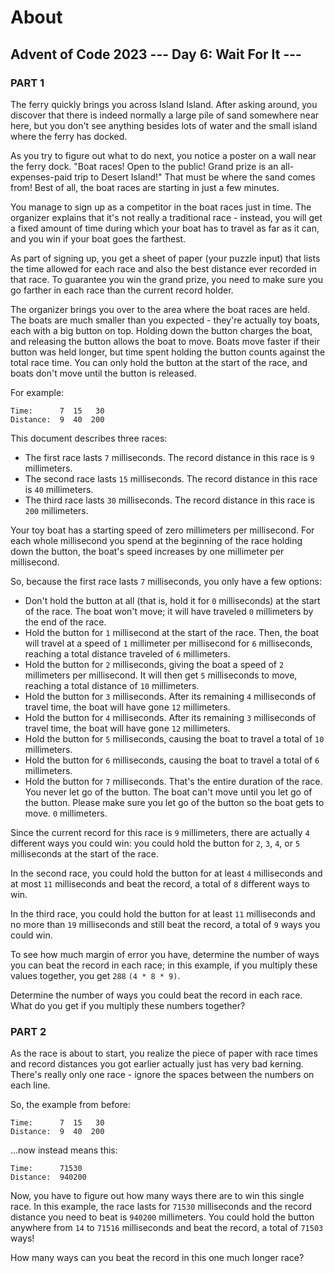 # About

## Advent of Code 2023 --- Day 6: Wait For It ---

### PART 1

The ferry quickly brings you across Island Island. After asking around, you discover that there is indeed normally a large pile of sand somewhere near here, but you don't see anything besides lots of water and the small island where the ferry has docked.

As you try to figure out what to do next, you notice a poster on a wall near the ferry dock. "Boat races! Open to the public! Grand prize is an all-expenses-paid trip to Desert Island!" That must be where the sand comes from! Best of all, the boat races are starting in just a few minutes.

You manage to sign up as a competitor in the boat races just in time. The organizer explains that it's not really a traditional race - instead, you will get a fixed amount of time during which your boat has to travel as far as it can, and you win if your boat goes the farthest.

As part of signing up, you get a sheet of paper (your puzzle input) that lists the time allowed for each race and also the best distance ever recorded in that race. To guarantee you win the grand prize, you need to make sure you go farther in each race than the current record holder.

The organizer brings you over to the area where the boat races are held. The boats are much smaller than you expected - they're actually toy boats, each with a big button on top. Holding down the button charges the boat, and releasing the button allows the boat to move. Boats move faster if their button was held longer, but time spent holding the button counts against the total race time. You can only hold the button at the start of the race, and boats don't move until the button is released.

For example:
```
Time:      7  15   30
Distance:  9  40  200
```

This document describes three races:

- The first race lasts ``7`` milliseconds. The record distance in this race is ``9`` millimeters.
- The second race lasts ``15`` milliseconds. The record distance in this race is ``40`` millimeters.
- The third race lasts ``30`` milliseconds. The record distance in this race is ``200`` millimeters.

Your toy boat has a starting speed of zero millimeters per millisecond. For each whole millisecond you spend at the beginning of the race holding down the button, the boat's speed increases by one millimeter per millisecond.

So, because the first race lasts ``7`` milliseconds, you only have a few options:

- Don't hold the button at all (that is, hold it for ``0`` milliseconds) at the start of the race. The boat won't move; it will have traveled ``0`` millimeters by the end of the race.
- Hold the button for ``1`` millisecond at the start of the race. Then, the boat will travel at a speed of ``1`` millimeter per millisecond for ``6`` milliseconds, reaching a total distance traveled of ``6`` millimeters.
- Hold the button for ``2`` milliseconds, giving the boat a speed of ``2`` millimeters per millisecond. It will then get ``5`` milliseconds to move, reaching a total distance of ``10`` millimeters.
- Hold the button for ``3`` milliseconds. After its remaining ``4`` milliseconds of travel time, the boat will have gone ``12`` millimeters.
- Hold the button for ``4`` milliseconds. After its remaining ``3`` milliseconds of travel time, the boat will have gone ``12`` millimeters.
- Hold the button for ``5`` milliseconds, causing the boat to travel a total of ``10`` millimeters.
- Hold the button for ``6`` milliseconds, causing the boat to travel a total of ``6`` millimeters.
- Hold the button for ``7`` milliseconds. That's the entire duration of the race. You never let go of the button. The  boat can't move until you let go of the button. Please make sure you let go of the button so the boat gets to move. ``0`` millimeters.

Since the current record for this race is ``9`` millimeters, there are actually ``4`` different ways you could win: you could hold the button for ``2``, ``3``, ``4``, or ``5`` milliseconds at the start of the race.

In the second race, you could hold the button for at least ``4`` milliseconds and at most ``11`` milliseconds and beat the record, a total of ``8`` different ways to win.

In the third race, you could hold the button for at least ``11`` milliseconds and no more than ``19`` milliseconds and still beat the record, a total of ``9`` ways you could win.

To see how much margin of error you have, determine the number of ways you can beat the record in each race; in this example, if you multiply these values together, you get ``288`` ``(4 * 8 * 9)``.

Determine the number of ways you could beat the record in each race. What do you get if you multiply these numbers together?

### PART 2

As the race is about to start, you realize the piece of paper with race times and record distances you got earlier actually just has very bad kerning. There's really only one race - ignore the spaces between the numbers on each line.

So, the example from before:
```
Time:      7  15   30
Distance:  9  40  200
```
...now instead means this:
```
Time:      71530
Distance:  940200
```
Now, you have to figure out how many ways there are to win this single race. In this example, the race lasts for ``71530`` milliseconds and the record distance you need to beat is ``940200`` millimeters. You could hold the button anywhere from ``14`` to ``71516`` milliseconds and beat the record, a total of ``71503`` ways!

How many ways can you beat the record in this one much longer race?
